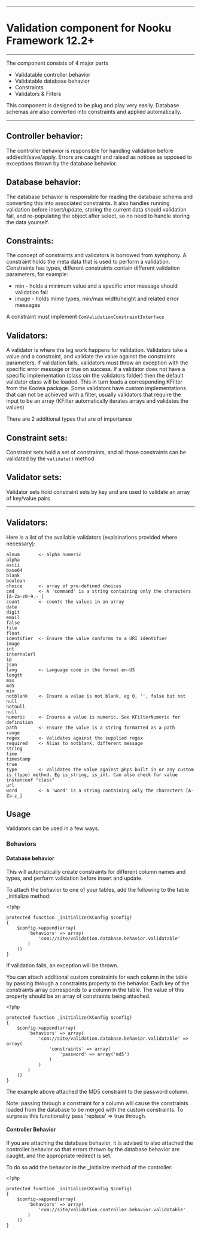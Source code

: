 --------------------------------------------------------
# Validation component for Nooku Framework 12.2+
--------------------------------------------------------

The component consists of 4 major parts

* Validatable controller behavior
* Validatable database behavior
* Constraints
* Validators & Filters

This component is designed to be plug and play very easily.
Database schemas are also converted into constraints and applied automatically.

--------------------------------------------------------

## Controller behavior:

The controller behavior is responsible for handling validation before add/edit/save/apply.
Errors are caught and raised as notices as opposed to exceptions thrown by the database behavior.


## Database behavior:

The database behavior is responsible for reading the database schema and converting this into associated constraints.
It also handles running validation before insert/update, storing the current data should validation fail,
and re-populating the object after select, so no need to handle storing the data yourself.


## Constraints:

The concept of constraints and validators is borrowed from symphony.
A constraint holds the meta data that is used to perform a validation.
Constraints has types, different constraints contain different validation parameters, for example:

* min - holds a minimum value and a specific error message should validation fail
* image - holds mime types, min/max width/height and related error messages

A constraint must implement `ComValidationConstraintInterface`


## Validators:

A validator is where the leg work happens for validation.
Validators take a value and a constraint, and validate the value against the constraints parameters.
If validation fails, validators must throw an exception with the specific error message or true on success.
If a validator does not have a specific implementation (class oin the validators folder) then the default validator
class will be loaded. This in turn loads a corresponding KFilter from the Koowa package.
Some validators have custom implementations that can not be achieved with a filter, usually validators that require
the input to be an array (KFilter automatically iterates arrays and validates the values)

There are 2 additional types that are of importance

## Constraint sets:

Constraint sets hold a set of constraints, and all those constraints can be validated by the `validate()` method

## Validator sets:

Validator sets hold constraint sets by key and are used to validate an array of key/value pairs


--------------------------------------------------------

## Validators:

Here is a list of the available validators (explainations provided where necessary):

	alnum       <- alpha numeric
	alpha
	ascii
	base64
	blank
	boolean
	choice      <- array of pre-defined choices
	cmd         <- A 'command' is a string containing only the characters [A-Za-z0-9.-_]
	count       <- counts the values in an array
	date
	digit
	email
	false
	file
	float
	identifier  <- Ensure the value conforms to a URI identifier
	image
	int
	internalurl
	ip
	json
	lang        <- Language code in the format en-US
	length
	max
	md5
	min
	notblank    <- Ensure a value is not blank, eg 0, '', false but not null
	notnull
	null
	numeric     <- Ensures a value is numeric. See KFilterNumeric for definition
	path        <- Ensure the value is a string formatted as a path
	range
	regex       <- Validates against the supplied regex
	required    <- Alias to notblank, different message
	string
	time
	timestamp
	true
	type        <- Validates the value against phps built in or any custom is_(type) method. Eg is_string, is_int. Can also check for value instanceof "class"
	url
	word        <- A 'word' is a string containing only the characters [A-Za-z_]

## Usage

Validators can be used in a few ways.


### Behaviors

#### Database behavior
This will automatically create constraints for different column names and types, and perform validation before insert and update.

To attach the behavior to one of your tables, add the following to the table _initialize method:

	<?php
	
	protected function _initialize(KConfig $config)
	{
		$config->append(array(
			'behaviors' => array(
				'com://site/validation.database.behavior.validatable'
			)
		))
	}
	
If validation fails, an exception will be thrown.

You can attach additional custom constraints for each column in the table by passing through a constraints property to the behavior. Each key of the constraints array corresponds to a column in the table. The value of this property should be an array of constraints being attached.

	<?php

	protected function _initialize(KConfig $config)
	{
		$config->append(array(
			'behaviors' => array(
				'com://site/validation.database.behavior.validatable' => array(
					'constraints' => array(
						'password' => array('md5')
					)
				)
			)
		))
	}

The example above attached the MD5 constraint to the password column.

Note: passing through a constraint for a column will cause the constraints loaded from the database to be merged with the custom constraints. To surpress this functionality pass 'replace' => true through.

#### Controller Behavior

If you are attaching the database behavior, it is advised to also attached the controller behavior so that errors thrown by the database behavior are caught, and the appropriate redirect is set.

To do so add the behavior in the _initialize method of the controller:

	<?php
	
	protected function _initialize(KConfig $config)
	{
		$config->append(array(
			'behaviors' => array(
				'com://site/validation.controller.behavior.validatable'
			)
		))
	}
	
